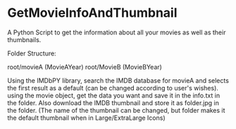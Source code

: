 # GetMovieInfoAndThumbnail

A Python Script to get the information about all your movies as well as their thumbnails.

Folder Structure:

root/movieA (MovieAYear)
root/MovieB (MovieBYear)

Using the IMDbPY library, search the IMDB database for movieA and selects the first result as a default (can be changed according to user's wishes). using the movie object, get the data you want and save it in the info.txt in the folder.
Also download the IMDB thumbnail and store it as folder.jpg in the folder.
(The name of the thumbnail can be changed, but folder makes it the default thumbnail when in Large/ExtraLarge Icons)


